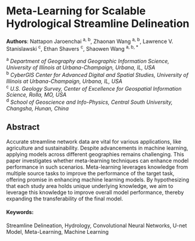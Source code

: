 # Meta-Learning for Scalable Hydrological Streamline Delineation

**Authors**: Nattapon Jaroenchai <sup>a, b</sup>, Zhaonan Wang <sup>a, b</sup>, Lawrence V. Stanislawski <sup>c</sup>, Ethan Shavers <sup>c</sup>, Shaowen Wang <sup>a, b, *</sup>  

<sup>a</sup> *Department of Geography and Geographic Information Science, University of Illinois at Urbana-Champaign, Urbana, IL, USA*  
<sup>b</sup> *CyberGIS Center for Advanced Digital and Spatial Studies, University of Illinois at Urbana-Champaign, Urbana, IL, USA*  
<sup>c</sup> *U.S. Geology Survey, Center of Excellence for Geospatial Information Science, Rolla, MO, USA*  
<sup>d</sup> *School of Geoscience and Info-Physics, Central South University, Changsha, Hunan, China*  

## Abstract

Accurate streamline network data are vital for various applications, like agriculture and sustainability. Despite advancements in machine learning, applying models across different geographies remains challenging. This paper investigates whether meta-learning techniques can enhance model performance in such scenarios. Meta-learning leverages knowledge from multiple source tasks to improve the performance of the target task, offering promise in enhancing machine learning models. By hypothesizing that each study area holds unique underlying knowledge, we aim to leverage this knowledge to improve overall model performance, thereby expanding the transferability of the final model.

#### Keywords:

Streamline Delineation, Hydrology, Convolutional Neural Networks, U-net Model, Meta-Learning, Machine Learning
